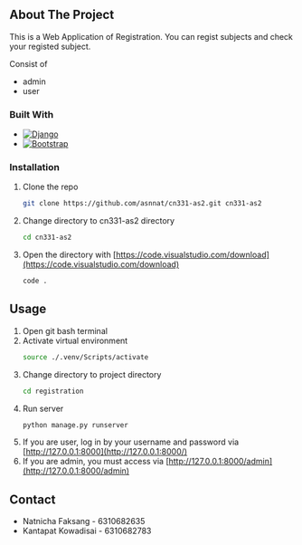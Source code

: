 <!-- ABOUT THE PROJECT -->
## About The Project

This is a Web Application of Registration. You can regist subjects and check your registed subject.

Consist of
* admin
* user

### Built With

* [![Django][djangoproject.com]][Django-url]
* [![Bootstrap][Bootstrap.com]][Bootstrap-url]

### Installation

1. Clone the repo
    ```sh
    git clone https://github.com/asnnat/cn331-as2.git cn331-as2
    ```
2. Change directory to cn331-as2 directory
    ```sh
    cd cn331-as2
    ```
3. Open the directory with [https://code.visualstudio.com/download](https://code.visualstudio.com/download)
    ```sh
    code .
    ```

<!-- USAGE EXAMPLES -->
## Usage

1. Open git bash terminal
2. Activate virtual environment
    ```sh
    source ./.venv/Scripts/activate
    ```
3. Change directory to project directory
    ```sh
    cd registration
    ```
4. Run server
    ```sh
    python manage.py runserver
    ```
5. If you are user, log in by your username and password via [http://127.0.0.1:8000](http://127.0.0.1:8000/)
6. If you are admin, you must access via [http://127.0.0.1:8000/admin](http://127.0.0.1:8000/admin)

<!-- CONTACT -->
## Contact

* Natnicha Faksang - 6310682635
* Kantapat Kowadisai - 6310682783

<!-- MARKDOWN LINKS & IMAGES -->
[djangoproject.com]: https://img.shields.io/badge/Djang0-35495E?style=for-the-badge&logo=django&logoColor=4FC08D
[Django-url]: https://www.djangoproject.com/
[Bootstrap.com]: https://img.shields.io/badge/Bootstrap-563D7C?style=for-the-badge&logo=bootstrap&logoColor=white
[Bootstrap-url]: https://getbootstrap.com

